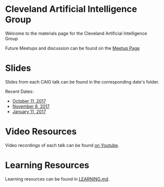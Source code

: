 Cleveland Artificial Intelligence Group
============
Welcome to the materials page for the Cleveland Artificial Intelligence Group

Future Meetups and discussion can be found on the [Meetup Page](https://www.meetup.com/Cleveland-Artificial-Intelligence-Group)

# Slides

Slides from each CAIG talk can be found in the corresponding date's folder.

Recent Dates:
- [October 11, 2017](https://github.com/jvmancuso/CAIG/blob/master/2017-10-11)
- [November 8, 2017](https://github.com/jvmancuso/CAIG/blob/master/2017-11-08)
- [January 11, 2017](https://github.com/jvmancuso/CAIG/blob/master/2018-01-11)

# Video Resources

Video recordings of each talk can be found [on Youtube](https://www.youtube.com/channel/UCkQ63YvvZm5-UNnqFDfkt6Q/videos).

# Learning Resources

Learning resources can be found in [LEARNING.md](https://github.com/jvmancuso/CAIG/blob/master/LEARNING.md).